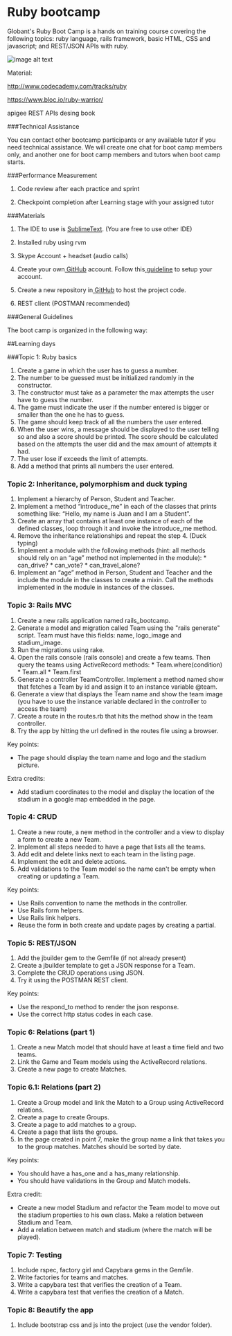 Ruby bootcamp
============

Globant's Ruby Boot Camp is a hands on training course covering the following topics: ruby language, rails framework, basic HTML, CSS and javascript; and REST/JSON APIs with ruby.


![image alt text](https://www.ruby-lang.org/images/header-ruby-logo.png)



Material:

http://www.codecademy.com/tracks/ruby

https://www.bloc.io/ruby-warrior/

apigee REST APIs desing book


###Technical Assistance

You can contact other bootcamp participants or any available tutor if you need technical assistance. We will create one chat for boot camp members only, and another one for boot camp members and tutors when boot camp starts.

###Performance Measurement

1. Code review after each practice and sprint

2. Checkpoint completion after Learning stage with your assigned tutor



###Materials

1. The IDE to use is [SublimeText](http://www.sublimetext.com/). (You are free to use other IDE)

2. Installed ruby using rvm

3. Skype Account + headset (audio calls)

4. Create your own[ GitHub](https://github.com/) account. Follow this[ guideline](https://help.github.com/articles/set-up-git) to setup your account. 

5. Create a new repository in[ GitHub](https://github.com/)  to host the project code.

6. REST client (POSTMAN recommended)



###General Guidelines

The boot camp is organized in the following way:

##Learning days

###Topic 1: Ruby basics
  1. Create a game in which the user has to guess a number.
  2. The number to be guessed must be initialized randomly in the constructor.
  3. The constructor must take as a parameter the max attempts the user have to guess the number.
  4. The game must indicate the user if the number entered is bigger or smaller than the one he has to guess.
  5. The game should keep track of all the numbers the user entered.
  6. When the user wins, a message should be displayed to the user telling so and also a score should be printed. The score should be calculated based on the attempts the user did and the max amount of attempts it had.
  7. The user lose if exceeds the limit of attempts.
  8. Add a method that prints all numbers the user entered.


### Topic 2: Inheritance, polymorphism and duck typing
  1. Implement a hierarchy of Person, Student and Teacher.
  2. Implement a method “introduce_me” in each of the classes that prints something like: “Hello, my name is Juan and I am a Student”.
  3. Create an array that contains at least one instance of each of the defined classes, loop through it and invoke the introduce_me method.
  4. Remove the inheritance relationships and repeat the step 4. (Duck typing)
  5. Implement a module with the following methods (hint: all methods should rely on an “age” method not implemented in the module):
    * can_drive?
    * can_vote?
    * can_travel_alone?
  6. Implement an “age” method in Person, Student and Teacher and the include the module in the classes to create a mixin. Call the methods implemented in the module in instances of the classes.

### Topic 3: Rails MVC
  1. Create a new rails application named rails_bootcamp.
  2. Generate a model and migration called Team using the "rails generate" script. Team must have this fields: name, logo_image and stadium_image.
  3. Run the migrations using rake.
  4. Open the rails console (rails console) and create a few teams. Then query the teams using ActiveRecord methods:
    * Team.where(condition)
    * Team.all
    * Team.first
  5. Generate a controller TeamController. Implement a method named show that fetches a Team by id and assign it to an instance variable @team.
  6. Generate a view that displays the Team name and show the team image (you have to use the instance variable declared in the controller to access the team)
  7. Create a route in the routes.rb that hits the method show in the team controller.
  8. Try the app by hitting the url defined in the routes file using a browser.

Key points:
  * The page should display the team name and logo and the stadium picture.

Extra credits:
  * Add stadium coordinates to the model and display the location of the stadium in a google map embedded in the page.

### Topic 4: CRUD
  1. Create a new route, a new method in the controller and a view to display a form to create a new Team.
  2. Implement all steps needed to have a page that lists all the teams.
  3. Add edit and delete links next to each team in the listing page.
  4. Implement the edit and delete actions.
  5. Add validations to the Team model so the name can't be empty when creating or updating a Team.

Key points:
  * Use Rails convention to name the methods in the controller.
  * Use Rails form helpers.
  * Use Rails link helpers.
  * Reuse the form in both create and update pages by creating a partial.

### Topic 5: REST/JSON
  1. Add the jbuilder gem to the Gemfile (if not already present)
  2. Create a jbuilder template to get a JSON response for a Team.
  3. Complete the CRUD operations using JSON.
  4. Try it using the POSTMAN REST client.

Key points:
  * Use the respond_to method to render the json response.
  * Use the correct http status codes in each case.
  
### Topic 6: Relations (part 1)
  1. Create a new Match model that should have at least a time field and two teams.
  2. Link the Game and Team models using the ActiveRecord relations.
  3. Create a new page to create Matches.
 
### Topic 6.1: Relations (part 2)
  1. Create a Group model and link the Match to a Group using ActiveRecord relations.
  2. Create a page to create Groups.
  3. Create a page to add matches to a group.
  4. Create a page that lists the groups.
  5. In the page created in point 7, make the group name a link that takes you to the group matches. Matches should be sorted by date.

Key points:
  * You should have a has_one and a has_many relationship.
  * You should have validations in the Group and Match models.

Extra credit:
  * Create a new model Stadium and refactor the Team model to move out the stadium properties to his own class. Make a relation between Stadium and Team.
  * Add a relation between match and stadium (where the match will be played).

### Topic 7: Testing
  1. Include rspec, factory girl and Capybara gems in the Gemfile.
  2. Write factories for teams and matches.
  3. Write a capybara test that verifies the creation of a Team.
  4. Write a capybara test that verifies the creation of a Match.


### Topic 8: Beautify the app
  1. Include bootstrap css and js into the project (use the vendor folder).
